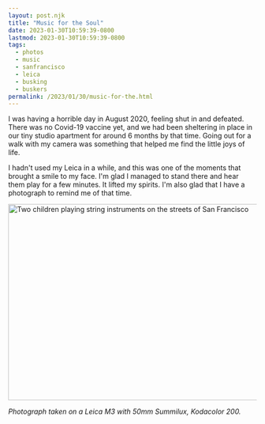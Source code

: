 ```yaml
---
layout: post.njk
title: "Music for the Soul"
date: 2023-01-30T10:59:39-0800
lastmod: 2023-01-30T10:59:39-0800
tags:
  - photos
  - music
  - sanfrancisco
  - leica
  - busking
  - buskers
permalink: /2023/01/30/music-for-the.html
---
```

I was having a horrible day in August 2020, feeling shut in and defeated. There was no Covid-19 vaccine yet, and we had been sheltering in place in our tiny studio apartment for around 6 months by that time. Going out for a walk with my camera was something that helped me find the little joys of life.

I hadn't used my Leica in a while, and this was one of the moments that brought a smile to my face. I'm glad I managed to stand there and hear them play for a few minutes. It lifted my spirits. I'm also glad that I have a photograph to remind me of that time.

<img src="/photos/uploads/f609a9290a.jpg" width="600" height="397" alt="Two children playing string instruments on the streets of San Francisco" />

_Photograph taken on a Leica M3 with 50mm Summilux, Kodacolor 200._
